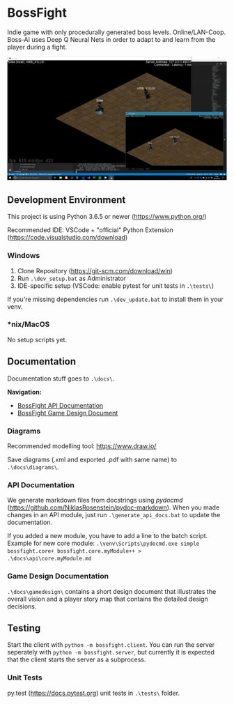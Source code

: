 # BossFight

Indie game with only procedurally generated boss levels. Online/LAN-Coop. Boss-AI uses Deep Q Neural Nets in order to adapt to and learn from the player during a fight.

![Screenshot](/screenshot.png)

## Development Environment 

This project is using Python 3.6.5 or newer (https://www.python.org/)

Recommended IDE: VSCode + "official" Python Extension (https://code.visualstudio.com/download)

### Windows

1. Clone Repository (https://git-scm.com/download/win)
1. Run `.\dev_setup.bat` as Administrator
1. IDE-specific setup (VSCode: enable pytest for unit tests in `.\tests\`)

If you're missing dependencies run `.\dev_update.bat` to install them in your venv.

### \*nix/MacOS

No setup scripts yet.

## Documentation

Documentation stuff goes to `.\docs\`.

**Navigation:**
- [BossFight API Documentation](./docs/api/overview.md)
- [BossFight Game Design Document](./docs/gamedesign/designdocument.md)

### Diagrams

Recommended modelling tool: https://www.draw.io/

Save diagrams (.xml and exported .pdf with same name) to `.\docs\diagrams\`.

### API Documentation

We generate markdown files from docstrings using *pydocmd* (https://github.com/NiklasRosenstein/pydoc-markdown).
When you made changes in an API module, just run `.\generate_api_docs.bat` to update the documentation.

If you added a new module, you have to add a line to the batch script. Example for new core module:
`.\venv\Scripts\pydocmd.exe simple bossfight.core+ bossfight.core.myModule++ > .\docs\api\core.myModule.md`

### Game Design Documentation

`.\docs\gamedesign\` contains a short design document that illustrates the overall vision and a player story map that contains the detailed design decisions.

## Testing

Start the client with `python -m bossfight.client`.
You can run the server seperately with `python -m bossfight.server`, but currently it is expected that the client starts the server as a subprocess.

### Unit Tests

py.test (https://docs.pytest.org) unit tests in `.\tests\` folder.
